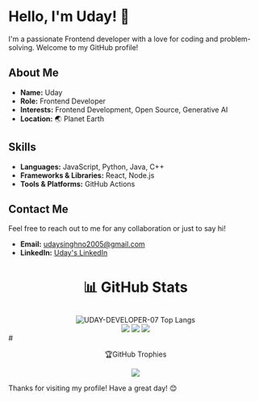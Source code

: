 # Hello, I'm Uday! 👋

I'm a passionate Frontend developer with a love for coding and problem-solving. Welcome to my GitHub profile!

## About Me

- **Name:** Uday
- **Role:** Frontend Developer
- **Interests:** Frontend Development, Open Source, Generative AI
- **Location:** 🌏 Planet Earth

## Skills

- **Languages:** JavaScript, Python, Java, C++
- **Frameworks & Libraries:** React, Node.js
- **Tools & Platforms:**  GitHub Actions

## Contact Me

Feel free to reach out to me for any collaboration or just to say hi!

- **Email:** udaysinghno2005@gmail.com
- **LinkedIn:** [Uday's LinkedIn](https://www.linkedin.com/in/uday-coder/)



# <p align="center">📊 GitHub Stats </p>
<div align="center">
  <img src="https://github-readme-stats.vercel.app/api/top-langs/?username=UDAY-DEVELOPER-07&layout=compact&theme=radical" alt="UDAY-DEVELOPER-07 Top Langs">
</div>

<div align="center">

<img src="https://github-readme-stats.vercel.app/api?username=UDAY-DEVELOPER-07&theme=dark&hide_border=true&include_all_commits=false&count_private=false"/>
<img src="https://github-readme-streak-stats.herokuapp.com/?user=UDAY-DEVELOPER-07&theme=dark&hide_border=true"/>

 <img  src="https://github-readme-activity-graph.vercel.app/graph?username=UDAY-DEVELOPER-07&bg_color=21232a&color=a8eeff&line=61dafb&point=f0fcff&area=true&hide_border=false" />
  </div>
# <p align="center">🏆GitHub Trophies</p>
<p align="center"><img src="https://github-profile-trophy.vercel.app/?username=UDAY-DEVELOPER-07&theme=radical&no-frame=false&no-bg=true&margin-w=4"></p>



Thanks for visiting my profile! Have a great day! 😊
